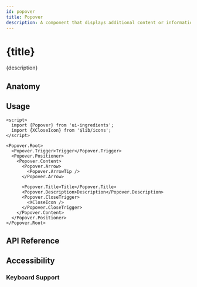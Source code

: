 ```yaml
---
id: popover
title: Popover
description: A component that displays additional content or information in a small overlay when triggered.
---
```


# {title}

{description}

<demo>

## Anatomy

<anatomy>

## Usage

```svelte
<script>
  import {Popover} from 'ui-ingredients';
  import {XCloseIcon} from '$lib/icons';
</script>

<Popover.Root>
  <Popover.Trigger>Trigger</Popover.Trigger>
  <Popover.Positioner>
    <Popover.Content>
      <Popover.Arrow>
        <Popover.ArrowTip />
      </Popover.Arrow>

      <Popover.Title>Title</Popover.Title>
      <Popover.Description>Description</Popover.Description>
      <Popover.CloseTrigger>
        <XCloseIcon />
      </Popover.CloseTrigger>
    </Popover.Content>
  </Popover.Positioner>
</Popover.Root>
```

## API Reference

<api>

## Accessibility

### Keyboard Support

<keyboard-support>
